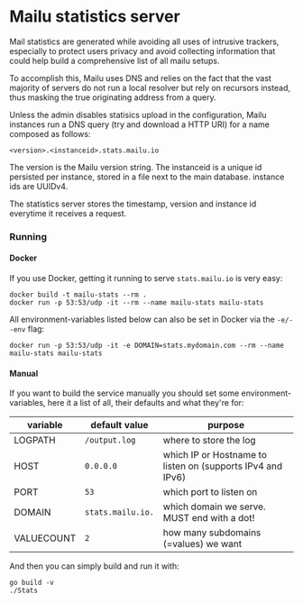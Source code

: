 # Mailu statistics server

Mail statistics are generated while avoiding all uses of intrusive trackers,
especially to protect users privacy and avoid collecting information that
could help build a comprehensive list of all mailu setups.

To accomplish this, Mailu uses DNS and relies on the fact that the vast
majority of servers do not run a local resolver but rely on recursors instead,
thus masking the true originating address from a query.

Unless the admin disables statisics upload in the configuration, Mailu
instances run a DNS query (try and download a HTTP URI) for a name composed
as follows:

```
<version>.<instanceid>.stats.mailu.io
```

The version is the Mailu version string. The instanceid is a unique id
persisted per instance, stored in a file next to the main database. instance
ids are UUIDv4.

The statistics server stores the timestamp, version and instance id
everytime it receives a request.

### Running

#### Docker

If you use Docker, getting it running to serve `stats.mailu.io` is very easy:

```
docker build -t mailu-stats --rm .
docker run -p 53:53/udp -it --rm --name mailu-stats mailu-stats
```

All environment-variables listed below can also be set in Docker via the `-e/--env` flag:
```
docker run -p 53:53/udp -it -e DOMAIN=stats.mydomain.com --rm --name mailu-stats mailu-stats
```

#### Manual

If you want to build the service manually you should set some environment-variables, here it a list of all, their defaults and what they're for:

|variable|default value|purpose|
|---|---|---|
|LOGPATH|`/output.log`|where to store the log|
|HOST|`0.0.0.0`|which IP or Hostname to listen on (supports IPv4 and IPv6)|
|PORT|`53`|which port to listen on|
|DOMAIN|`stats.mailu.io.`|which domain we serve. MUST end with a dot!|
|VALUECOUNT|`2`|how many subdomains (=values) we want|

And then you can simply build and run it with:

```
go build -v
./Stats
```
